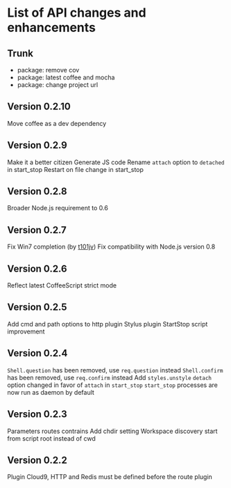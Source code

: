 
# List of API changes and enhancements

## Trunk

* package: remove cov
* package: latest coffee and mocha
* package: change project url

## Version 0.2.10

Move coffee as a dev dependency

## Version 0.2.9

Make it a better citizen
Generate JS code
Rename `attach` option to `detached` in start_stop
Restart on file change in start_stop

## Version 0.2.8

Broader Node.js requirement to 0.6

## Version 0.2.7

Fix Win7 completion (by [t101jv](https://github.com/t101jv))
Fix compatibility with Node.js version 0.8

## Version 0.2.6

Reflect latest CoffeeScript strict mode

## Version 0.2.5

Add cmd and path options to http plugin
Stylus plugin
StartStop script improvement

## Version 0.2.4

`Shell.question` has been removed, use `req.question` instead
`Shell.confirm` has been removed, use `req.confirm` instead
Add `styles.unstyle`
`detach` option changed in favor of `attach` in `start_stop`
`start_stop` processes are now run as daemon by default

## Version 0.2.3

Parameters routes contrains
Add chdir setting
Workspace discovery start from script root instead of cwd

## Version 0.2.2

Plugin Cloud9, HTTP and Redis must be defined before the route plugin
